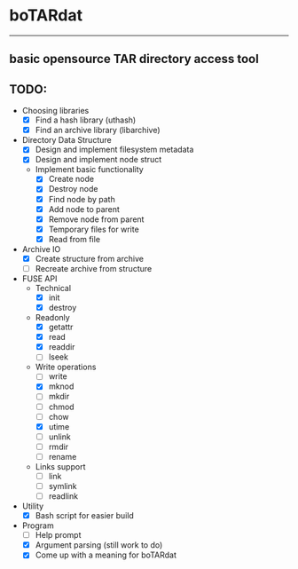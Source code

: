 # boTARdat
-----
basic opensource TAR directory access tool
-----
## TODO:
- Choosing libraries
  - [x] Find a hash library (uthash)
  - [x] Find an archive library (libarchive)
- Directory Data Structure
  - [x] Design and implement filesystem metadata
  - [x] Design and implement node struct
  - Implement basic functionality
    - [x] Create node
    - [x] Destroy node
    - [x] Find node by path
    - [x] Add node to parent
    - [x] Remove node from parent
    - [x] Temporary files for write
    - [x] Read from file
- Archive IO
  - [x] Create structure from archive
  - [ ] Recreate archive from structure
- FUSE API
  - Technical
    - [x] init
    - [x] destroy
  - Readonly
    - [x] getattr
    - [x] read
    - [x] readdir
    - [ ] lseek
  - Write operations
    - [ ] write
    - [x] mknod
    - [ ] mkdir
    - [ ] chmod
    - [ ] chow
    - [x] utime
    - [ ] unlink
    - [ ] rmdir
    - [ ] rename
  - Links support
    - [ ] link
    - [ ] symlink
    - [ ] readlink
- Utility
  - [x] Bash script for easier build
- Program
  - [ ] Help prompt
  - [x] Argument parsing (still work to do)
  - [x] Come up with a meaning for boTARdat
